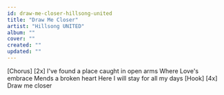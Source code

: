 ```yaml
---
id: draw-me-closer-hillsong-united
title: "Draw Me Closer"
artist: "Hillsong UNITED"
album: ""
cover: ""
created: ""
updated: ""
---
```


[Chorus] [2x]
I've found a place caught in open arms
Where Love's embrace
Mends a broken heart
Here I will stay for all my days
[Hook] [4x]
Draw me closer